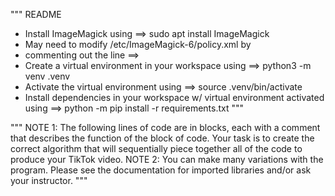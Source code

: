 """
README
- Install ImageMagick using ==> sudo apt install ImageMagick
- May need to modify /etc/ImageMagick-6/policy.xml by
- commenting out the line ==> <policy domain="path" rights="none" pattern="@*"/>
- Create a virtual environment in your workspace using ==> python3 -m venv .venv
- Activate the virtual environment using ==> source .venv/bin/activate
- Install dependencies in your workspace w/ virtual environment activated using ==> python -m pip install -r requirements.txt
"""

"""
NOTE 1: The following lines of code are in blocks, each with
a comment that describes the function of the block of code.
Your task is to create the correct algorithm that will
sequentially piece together all of the code to produce your
TikTok video.
NOTE 2: You can make many variations with the program.  Please
see the documentation for imported libraries and/or ask your
instructor.
"""